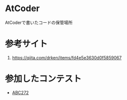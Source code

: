 # AtCoder
AtCoderで書いたコードの保管場所

# 参考サイト
1. https://qiita.com/drken/items/fd4e5e3630d0f5859067

# 参加したコンテスト
- [ABC272](https://atcoder.jp/contests/abc272)